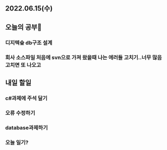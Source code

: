## 2022.06.15(수)

## 오늘의 공부🎉
### 디지텍숲 db구조 설계
### 회사 소스파일 처음에 svn으로 가져 왔을때 나는 에러들 고치기..너무 많음 고치면 또 나오고
## 내일 할일  
### c#과제에 주석 달기
### 오류 수정하기
### database과제하기
### 오늘 일기?
